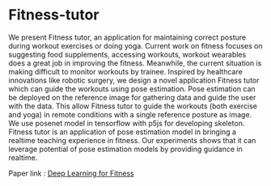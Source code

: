 # Fitness-tutor

We present Fitness tutor, an application for maintaining correct posture during workout exercises or doing yoga. Current work on fitness focuses on suggesting food supplements, accessing workouts, workout wearables does a great job in improving the fitness. Meanwhile, the current situation is making difficult to monitor workouts by trainee. Inspired by healthcare innovations like robotic surgery, we design a novel application Fitness tutor which can guide the workouts using pose estimation. Pose estimation can be deployed on the reference image for gathering data and guide the user with the data. This allow Fitness tutor to guide the workouts (both exercise and yoga) in remote conditions with a single reference posture as image. We use posenet model in tensorflow with p5js for developing skeleton. Fitness tutor is an application of pose estimation model in bringing a realtime teaching experience in fitness. Our experiments shows that it can leverage potential of pose estimation models by providing guidance in realtime.

Paper link : [Deep Learning for Fitness](https://arxiv.org/abs/2109.01376)
